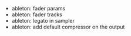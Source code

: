 - ableton: fader params
- ableton: fader tracks
- ableton: legato in sampler
- ableton: add default compressor on the output
